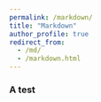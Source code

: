 ```yaml
---
permalink: /markdown/
title: "Markdown"
author_profile: true
redirect_from: 
  - /md/
  - /markdown.html
---
```


### A test
